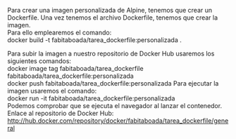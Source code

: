 Para crear una imagen personalizada de Alpine, tenemos que crear un Dockerfile. 
Una vez tenemos el archivo Dockerfile, tenemos que crear la imagen.  
Para ello emplearemos el comando:   
docker build -t fabitaboada/tarea_dockerfile:personalizada .  
 
Para subir la imagen a nuestro repositorio de Docker Hub usaremos los siguientes comandos:  
docker image tag fabitaboada/tarea_dockerfile fabitaboada/tarea_dockerfile:personalizada  
docker push fabitaboada/tarea_dockerfile:personalizada 
Para ejecutar la imagen usaremos el comando:  
docker run -it fabitaboada/tarea_dockerfile:personalizada    
Podemos comprobar que se ejecuta el navegador al lanzar el contenedor.  
Enlace al repositorio de Docker Hub:   
http://hub.docker.com/repository/docker/fabitaboada/tarea_dockerfile/general